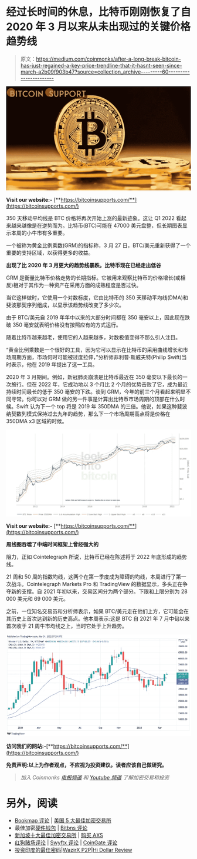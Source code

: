 # 经过长时间的休息，比特币刚刚恢复了自 2020 年 3 月以来从未出现过的关键价格趋势线

> 原文：<https://medium.com/coinmonks/after-a-long-break-bitcoin-has-just-regained-a-key-price-trendline-that-it-hasnt-seen-since-march-a2b09f903b47?source=collection_archive---------60----------------------->

![](img/7c7137a9972b4f64a9531db9d7be600f.png)

**Visit our website:-** [**https://bitcoinsupports.com/**](https://bitcoinsupports.com/)

350 天移动平均线是 BTC 价格将再次开始上涨的最新迹象。这让 Q1 2022 看起来越来越像是在逆势而为。比特币(BTC)可能在 47000 美元盘整，但长期图表显示本周的小牛市有多重要。

一个被称为黄金比例乘数(GRM)的指标称，3 月 27 日，BTC/美元重新获得了一个重要的支持区域，以获得更多的收益。

**出现了比 2020 年 3 月更大的趋势线暴跌。比特币现在已经走出低谷**

GRM 是衡量比特币价格走势的长期指标。它被用来观察比特币的价格增长(或相反)相对于其作为一种资产在采用方面的成熟程度是否过快。

当它这样做时，它使用一个对数标度，它由比特币的 350 天移动平均线(DMA)和斐波那契序列组成，以显示该趋势线改变了多少次。

由于 BTC/美元自 2019 年年中以来的大部分时间都在 350 毫安以上，因此现在跌破 350 毫安就表明价格没有按照应有的方式运行。

随着比特币越来越老，使用它的人越来越多，对数极值变得不那么引人注目。

“黄金比例乘数是一个很好的工具，因为它可以显示在比特币的采用曲线增长和市场周期方面，市场何时可能被过度拉伸，”分析师菲利普·斯威夫特(Philip Swift)当时表示，他在 2019 年提出了这一工具。

2020 年 3 月期间。例如，新冠肺炎崩溃是比特币最近在 350 毫安以下最长的一次旅行。但在 2022 年，它成功地以 3 个月比 2 个月的优势击败了它，成为最近持续时间最长的低于 350 毫安的下跌。谈到 GRM，今年的前三个月看起来明显不同寻常。你可以对 GRM 做的另一件事是计算出比特币市场周期的顶部在什么时候。Swift 认为下一个 top 将是 2019 年 350DMA 的三倍。他说，如果这种斐波纳契数列模式保持过去九年的趋势，那么下一个市场周期高点将是价格在 350DMA x3 区域的时候。

![](img/abcb3cb4a07d61b360bcb461dc2984fc.png)

**Visit our website:-** [**https://bitcoinsupports.com/**](https://bitcoinsupports.com/)

**周线图吞噬了中端时间框架上曾经强大的**

阻力，正如 Cointelegraph 所说，比特币已经在陈述将于 2022 年底形成的趋势线。

21 周和 50 周的指数均线，这两个在第一季度成为障碍的均线，本周进行了第一次战斗。Cointelegraph Markets Pro 和 TradingView 的数据显示，多头正在争夺新的支撑。自 2021 年初以来，交易区间分为两个部分。下限和上限分别为 28 000 美元和 69 000 美元。

之前，一位知名交易员和分析师表示，如果 BTC/美元走在他们上方，它可能会在其历史上首次达到新的历史高点。他本周表示:这是 BTC 自 2021 年 7 月中旬以来首次收于 21 周牛市均线之上，当时它处于上升趋势。

![](img/31fe5edcfc2c9f651e3caaada0f40499.png)

**访问我们的网站:-**[**https://bitcoinsupports.com/**](https://bitcoinsupports.com/)

**免责声明:以上为作者观点，不应视为投资建议。读者应该自己做研究。**

> *加入 Coinmonks* [*电报频道*](https://t.me/coincodecap) *和* [*Youtube 频道*](https://www.youtube.com/c/coinmonks/videos) *了解加密交易和投资*

# 另外，阅读

*   [Bookmap 评论](https://coincodecap.com/bookmap-review-2021-best-trading-software) | [美国 5 大最佳加密交易所](https://coincodecap.com/crypto-exchange-usa)
*   最佳加密[硬件钱包](/coinmonks/hardware-wallets-dfa1211730c6) | [Bitbns 评论](/coinmonks/bitbns-review-38256a07e161)
*   [新加坡十大最佳加密交易所](https://coincodecap.com/crypto-exchange-in-singapore) | [购买 AXS](https://coincodecap.com/buy-axs-token)
*   [红狗赌场评论](https://coincodecap.com/red-dog-casino-review) | [Swyftx 评论](https://coincodecap.com/swyftx-review) | [CoinGate 评论](https://coincodecap.com/coingate-review)
*   [投资印度的最佳密码](https://coincodecap.com/best-crypto-to-invest-in-india-in-2021)|[WazirX P2P](https://coincodecap.com/wazirx-p2p)|[Hi Dollar Review](https://coincodecap.com/hi-dollar-review)